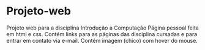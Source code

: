 # Projeto-web
Projeto web para a disciplina Introdução a Computação
Página pessoal feita em html e css.
Contém links para as páginas das disciplina cursadas e para entrar em contato via e-mail.
Contém imagem (chico) com hover do mouse.
